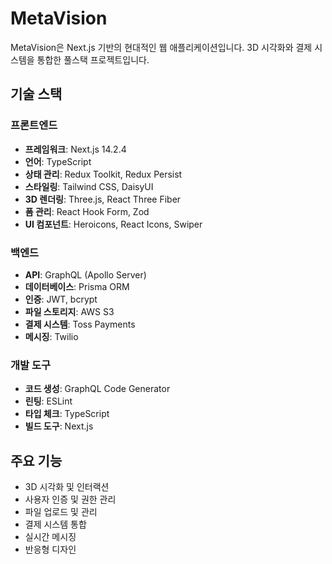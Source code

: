 # MetaVision

MetaVision은 Next.js 기반의 현대적인 웹 애플리케이션입니다. 3D 시각화와 결제 시스템을 통합한 풀스택 프로젝트입니다.

## 기술 스택

### 프론트엔드

- **프레임워크**: Next.js 14.2.4
- **언어**: TypeScript
- **상태 관리**: Redux Toolkit, Redux Persist
- **스타일링**: Tailwind CSS, DaisyUI
- **3D 렌더링**: Three.js, React Three Fiber
- **폼 관리**: React Hook Form, Zod
- **UI 컴포넌트**: Heroicons, React Icons, Swiper

### 백엔드

- **API**: GraphQL (Apollo Server)
- **데이터베이스**: Prisma ORM
- **인증**: JWT, bcrypt
- **파일 스토리지**: AWS S3
- **결제 시스템**: Toss Payments
- **메시징**: Twilio

### 개발 도구

- **코드 생성**: GraphQL Code Generator
- **린팅**: ESLint
- **타입 체크**: TypeScript
- **빌드 도구**: Next.js

## 주요 기능

- 3D 시각화 및 인터랙션
- 사용자 인증 및 권한 관리
- 파일 업로드 및 관리
- 결제 시스템 통합
- 실시간 메시징
- 반응형 디자인
